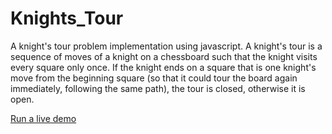# Knights_Tour
A knight's tour problem implementation using javascript. A knight's tour is a sequence of moves of a knight on a chessboard such that the knight visits every square only once. If the knight ends on a square that is one knight's move from the beginning square (so that it could tour the board again immediately, following the same path), the tour is closed, otherwise it is open.

[Run a live demo](https://dsmyrnaios.github.io/Knights_Tour/KnightsTour.html)
